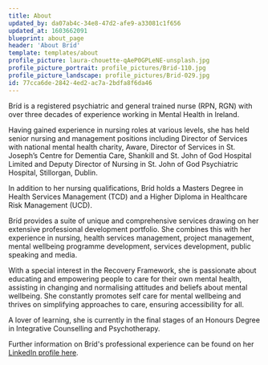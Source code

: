 ```yaml
---
title: About
updated_by: da07ab4c-34e8-47d2-afe9-a33081c1f656
updated_at: 1603662091
blueprint: about_page
header: 'About Bríd'
template: templates/about
profile_picture: laura-chouette-qAeP0GPLeNE-unsplash.jpg
profile_picture_portrait: profile_pictures/Brid-110.jpg
profile_picture_landscape: profile_pictures/Brid-029.jpg
id: 77cca6de-2842-4ed2-ac7a-2bdfa8f6da46
---
```

Bríd is a registered psychiatric and general trained nurse (RPN, RGN) with over three decades of experience working in Mental Health in Ireland.

Having gained experience in nursing roles at various levels, she has held senior nursing and management positions including Director of Services with national mental health charity, Aware,  Director of Services in St. Joseph’s Centre for Dementia Care, Shankill and St. John of God Hospital Limited and Deputy Director of Nursing in St. John of God Psychiatric Hospital, Stillorgan, Dublin.

In addition to her nursing qualifications, Bríd holds a Masters Degree in Health Services Management (TCD) and a Higher Diploma in Healthcare Risk Management (UCD).

Bríd provides a suite of unique and comprehensive services drawing on her extensive professional development portfolio. She combines this with her experience in nursing, health services management, project management, mental wellbeing programme development, services development, public speaking and media.

With a special interest in the Recovery Framework, she is passionate about educating and empowering people to care for their own mental health, assisting in changing and normalising attitudes and beliefs about mental wellbeing. She constantly promotes self care for mental wellbeing and thrives on simplifying approaches to care, ensuring accessibility for all. 
 
A lover of learning, she is currently in the final stages of an Honours Degree in Integrative Counselling and Psychotherapy.

Further information on Bríd's professional experience can be found on her [LinkedIn profile here](https://www.linkedin.com/in/br%C3%ADd-o-meara-90a39736/).